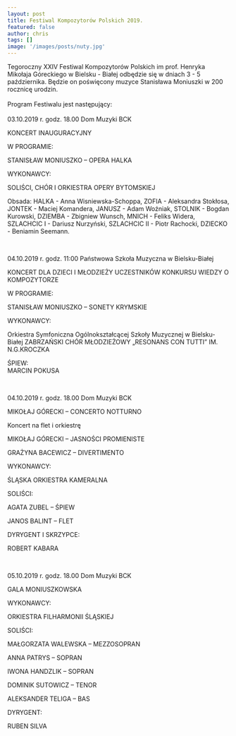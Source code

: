 ```yaml
---
layout: post
title: Festiwal Kompozytorów Polskich 2019.
featured: false
author: chris
tags: []
image: '/images/posts/nuty.jpg'
---
```


<p class='c-content__cc-content'>
Tegoroczny XXIV Festiwal Kompozytorów Polskich im prof. Henryka Mikołaja Góreckiego w Bielsku - Białej odbędzie się w dniach 3 - 5 października.
Będzie on poświęcony muzyce Stanisława Moniuszki w 200 rocznicę urodzin.<br /><br />
Program Festiwalu jest następujący:<br /><br />
03.10.2019 r.                  godz. 18.00                         Dom Muzyki BCK<br />

KONCERT INAUGURACYJNY<br />

W PROGRAMIE:<br />

STANISŁAW MONIUSZKO – OPERA HALKA<br />

 
WYKONAWCY:<br />

SOLIŚCI, CHÓR I ORKIESTRA OPERY BYTOMSKIEJ<br />

Obsada: HALKA - Anna Wisniewska-Schoppa, ZOFIA - Aleksandra Stokłosa, JONTEK - Maciej Komandera, JANUSZ - Adam Woźniak, STOLNIK - Bogdan Kurowski, DZIEMBA - Zbigniew Wunsch, MNICH - Feliks Widera, SZLACHCIC I - Dariusz Nurzyński, SZLACHCIC II - Piotr Rachocki, DZIECKO - Beniamin Seemann.<br />

<br />
 

04.10.2019 r. godz. 11:00               Państwowa Szkoła Muzyczna w Bielsku-Białej<br />
                                                                
KONCERT DLA DZIECI I MŁODZIEŻY UCZESTNIKÓW 
KONKURSU WIEDZY O KOMPOZYTORZE<br />

W PROGRAMIE:<br />

STANISŁAW MONIUSZKO – SONETY KRYMSKIE<br />

WYKONAWCY:<br />

Orkiestra Symfoniczna Ogólnokształcącej Szkoły Muzycznej w Bielsku-Białej
ZABRZAŃSKI CHÓR MŁODZIEŻOWY „RESONANS CON TUTTI”
 IM. N.G.KROCZKA<br />

ŚPIEW:<br />
MARCIN POKUSA<br />

<br />
 
04.10.2019 r.                  godz. 18.00                         Dom Muzyki BCK<br />

MIKOŁAJ GÓRECKI – CONCERTO NOTTURNO<br />

Koncert na flet i orkiestrę<br />

MIKOŁAJ GÓRECKI – JASNOŚCI PROMIENISTE<br />

GRAŻYNA BACEWICZ – DIVERTIMENTO<br />
 

WYKONAWCY:<br />

ŚLĄSKA ORKIESTRA KAMERALNA<br />

SOLIŚCI:<br />

AGATA ZUBEL  – ŚPIEW<br />

JANOS BALINT – FLET<br />

 

DYRYGENT I SKRZYPCE:<br />

ROBERT KABARA<br />

<br /> 

05.10.2019 r.                godz. 18.00                                         Dom Muzyki BCK <br />

GALA MONIUSZKOWSKA<br />

 
WYKONAWCY:<br />

ORKIESTRA FILHARMONII ŚLĄSKIEJ<br />

SOLIŚCI:<br />

MAŁGORZATA WALEWSKA – MEZZOSOPRAN<br />

ANNA PATRYS – SOPRAN<br />

IWONA HANDZLIK – SOPRAN<br />

DOMINIK SUTOWICZ – TENOR<br />

ALEKSANDER TELIGA – BAS  <br />

DYRYGENT:<br />

RUBEN SILVA<br />
</p>
